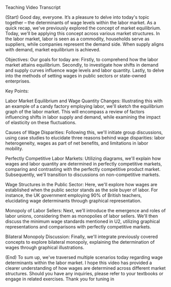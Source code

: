 Teaching Video Transcript

(Start)
Good day, everyone. It’s a pleasure to delve into today's topic together – the determinants of wage levels within the labor market. As a quick recap, we've previously explored the concept of market equilibrium. Today, we'll be applying this concept across various market structures. In the labor market, labor is seen as a commodity, households serve as suppliers, while companies represent the demand side. When supply aligns with demand, market equilibrium is achieved.

Objectives:
Our goals for today are:
Firstly, to comprehend how the labor market attains equilibrium.
Secondly, to investigate how shifts in demand and supply curves influence wage levels and labor quantity.
Lastly, to delve into the methods of setting wages in public sectors or state-owned enterprises.

Key Points:

Labor Market Equilibrium and Wage Quantity Changes:
Illustrating this with an example of a candy factory employing labor, we'll sketch the equilibrium graph of the labor market. This will encompass a review of factors influencing shifts in labor supply and demand, while examining the impact of elasticity on these fluctuations.

Causes of Wage Disparities:
Following this, we'll initiate group discussions, using case studies to elucidate three reasons behind wage disparities: labor heterogeneity, wages as part of net benefits, and limitations in labor mobility.

Perfectly Competitive Labor Markets:
Utilizing diagrams, we'll explain how wages and labor quantity are determined in perfectly competitive markets, comparing and contrasting with the perfectly competitive product market. Subsequently, we'll transition to discussions on non-competitive markets.

Wage Structures in the Public Sector:
Here, we'll explore how wages are established when the public sector stands as the sole buyer of labor. For instance, the UK government employing 90% of British teachers, elucidating wage determinants through graphical representation.

Monopoly of Labor Sellers:
Next, we'll introduce the emergence and roles of labor unions, considering them as monopolies of labor sellers. We'll then discuss the minimum wage standards mentioned in U2, utilizing graphical representations and comparisons with perfectly competitive markets.

Bilateral Monopoly Discussion:
Finally, we'll integrate previously covered concepts to explore bilateral monopoly, explaining the determination of wages through graphical illustrations.

(End)
To sum up, we've traversed multiple scenarios today regarding wage determinants within the labor market. I hope this video has provided a clearer understanding of how wages are determined across different market structures. Should you have any inquiries, please refer to your textbooks or engage in related exercises. Thank you for tuning in